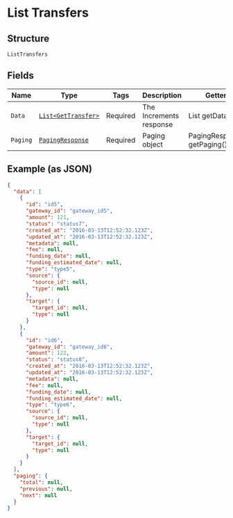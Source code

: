 
# List Transfers

## Structure

`ListTransfers`

## Fields

| Name | Type | Tags | Description | Getter | Setter |
|  --- | --- | --- | --- | --- | --- |
| `Data` | [`List<GetTransfer>`](../../doc/models/get-transfer.md) | Required | The Increments response | List<GetTransfer> getData() | setData(List<GetTransfer> data) |
| `Paging` | [`PagingResponse`](../../doc/models/paging-response.md) | Required | Paging object | PagingResponse getPaging() | setPaging(PagingResponse paging) |

## Example (as JSON)

```json
{
  "data": [
    {
      "id": "id5",
      "gateway_id": "gateway_id5",
      "amount": 121,
      "status": "status7",
      "created_at": "2016-03-13T12:52:32.123Z",
      "updated_at": "2016-03-13T12:52:32.123Z",
      "metadata": null,
      "fee": null,
      "funding_date": null,
      "funding_estimated_date": null,
      "type": "type5",
      "source": {
        "source_id": null,
        "type": null
      },
      "target": {
        "target_id": null,
        "type": null
      }
    },
    {
      "id": "id6",
      "gateway_id": "gateway_id6",
      "amount": 122,
      "status": "status8",
      "created_at": "2016-03-13T12:52:32.123Z",
      "updated_at": "2016-03-13T12:52:32.123Z",
      "metadata": null,
      "fee": null,
      "funding_date": null,
      "funding_estimated_date": null,
      "type": "type6",
      "source": {
        "source_id": null,
        "type": null
      },
      "target": {
        "target_id": null,
        "type": null
      }
    }
  ],
  "paging": {
    "total": null,
    "previous": null,
    "next": null
  }
}
```

